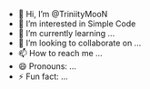 - 👋 Hi, I’m @TriniityMooN
- 👀 I’m interested in Simple Code
- 🌱 I’m currently learning ...
- 💞️ I’m looking to collaborate on ...
- 📫 How to reach me ...
- 😄 Pronouns: ...
- ⚡ Fun fact: ...

<!---
TriniityMooN/TriniityMooN is a ✨ special ✨ repository because its `README.md` (this file) appears on your GitHub profile.
You can click the Preview link to take a look at your changes.
--->
